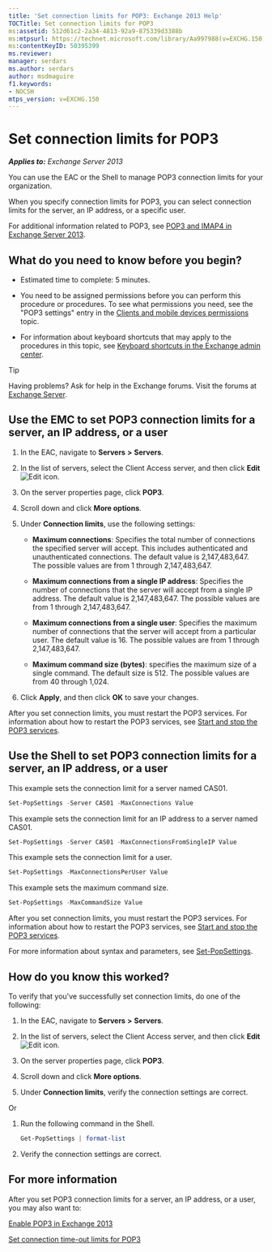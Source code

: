 ```yaml
---
title: 'Set connection limits for POP3: Exchange 2013 Help'
TOCTitle: Set connection limits for POP3
ms:assetid: 512d61c2-2a34-4813-92a9-875339d3388b
ms:mtpsurl: https://technet.microsoft.com/library/Aa997988(v=EXCHG.150)
ms:contentKeyID: 50395399
ms.reviewer: 
manager: serdars
ms.author: serdars
author: msdmaguire
f1.keywords:
- NOCSH
mtps_version: v=EXCHG.150
---
```


# Set connection limits for POP3

_**Applies to:** Exchange Server 2013_

You can use the EAC or the Shell to manage POP3 connection limits for your organization.

When you specify connection limits for POP3, you can select connection limits for the server, an IP address, or a specific user.

For additional information related to POP3, see [POP3 and IMAP4 in Exchange Server 2013](pop3-and-imap4-in-exchange-server-2013-exchange-2013-help.md).

## What do you need to know before you begin?

- Estimated time to complete: 5 minutes.

- You need to be assigned permissions before you can perform this procedure or procedures. To see what permissions you need, see the "POP3 settings" entry in the [Clients and mobile devices permissions](clients-and-mobile-devices-permissions-exchange-2013-help.md) topic.

- For information about keyboard shortcuts that may apply to the procedures in this topic, see [Keyboard shortcuts in the Exchange admin center](keyboard-shortcuts-in-the-exchange-admin-center-2013-help.md).

> [!TIP]
> Having problems? Ask for help in the Exchange forums. Visit the forums at [Exchange Server](https://social.technet.microsoft.com/forums/office/home?category=exchangeserver).

## Use the EMC to set POP3 connection limits for a server, an IP address, or a user

1. In the EAC, navigate to **Servers** **\>** **Servers**.

2. In the list of servers, select the Client Access server, and then click **Edit** ![Edit icon](images/JJ218640.6f53ccb2-1f13-4c02-bea0-30690e6ea71d(EXCHG.150).gif "Edit icon").

3. On the server properties page, click **POP3**.

4. Scroll down and click **More options**.

5. Under **Connection limits**, use the following settings:

   - **Maximum connections**: Specifies the total number of connections the specified server will accept. This includes authenticated and unauthenticated connections. The default value is 2,147,483,647. The possible values are from 1 through 2,147,483,647.

   - **Maximum connections from a single IP address**: Specifies the number of connections that the server will accept from a single IP address. The default value is 2,147,483,647. The possible values are from 1 through 2,147,483,647.

   - **Maximum connections from a single user**: Specifies the maximum number of connections that the server will accept from a particular user. The default value is 16. The possible values are from 1 through 2,147,483,647.

   - **Maximum command size (bytes)**: specifies the maximum size of a single command. The default size is 512. The possible values are from 40 through 1,024.

6. Click **Apply**, and then click **OK** to save your changes.

After you set connection limits, you must restart the POP3 services. For information about how to restart the POP3 services, see [Start and stop the POP3 services](start-and-stop-the-pop3-services-exchange-2013-help.md).

## Use the Shell to set POP3 connection limits for a server, an IP address, or a user

This example sets the connection limit for a server named CAS01.

```powershell
Set-PopSettings -Server CAS01 -MaxConnections Value
```

This example sets the connection limit for an IP address to a server named CAS01.

```powershell
Set-PopSettings -Server CAS01 -MaxConnectionsFromSingleIP Value
```

This example sets the connection limit for a user.

```powershell
Set-PopSettings -MaxConnectionsPerUser Value
```

This example sets the maximum command size.

```powershell
Set-PopSettings -MaxCommandSize Value
```

After you set connection limits, you must restart the POP3 services. For information about how to restart the POP3 services, see [Start and stop the POP3 services](start-and-stop-the-pop3-services-exchange-2013-help.md).

For more information about syntax and parameters, see [Set-PopSettings](/powershell/module/exchange/Set-PopSettings).

## How do you know this worked?

To verify that you've successfully set connection limits, do one of the following:

1. In the EAC, navigate to **Servers** **\>** **Servers**.

2. In the list of servers, select the Client Access server, and then click **Edit** ![Edit icon](images/JJ218640.6f53ccb2-1f13-4c02-bea0-30690e6ea71d(EXCHG.150).gif "Edit icon").

3. On the server properties page, click **POP3**.

4. Scroll down and click **More options**.

5. Under **Connection limits**, verify the connection settings are correct.

Or

1. Run the following command in the Shell.

    ```powershell
    Get-PopSettings | format-list
    ```

2. Verify the connection settings are correct.

## For more information

After you set POP3 connection limits for a server, an IP address, or a user, you may also want to:

[Enable POP3 in Exchange 2013](enable-pop3-in-exchange-2013-exchange-2013-help.md)

[Set connection time-out limits for POP3](set-connection-time-out-limits-for-pop3-exchange-2013-help.md)